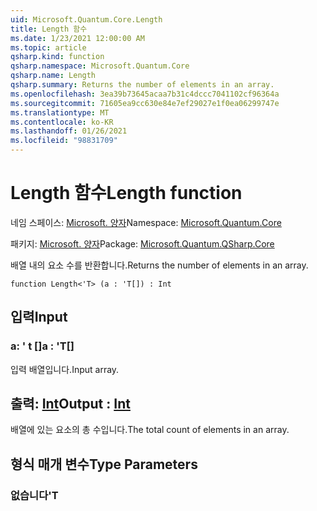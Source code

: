 ```yaml
---
uid: Microsoft.Quantum.Core.Length
title: Length 함수
ms.date: 1/23/2021 12:00:00 AM
ms.topic: article
qsharp.kind: function
qsharp.namespace: Microsoft.Quantum.Core
qsharp.name: Length
qsharp.summary: Returns the number of elements in an array.
ms.openlocfilehash: 3ea39b73645acaa7b31c4dccc7041102cf96364a
ms.sourcegitcommit: 71605ea9cc630e84e7ef29027e1f0ea06299747e
ms.translationtype: MT
ms.contentlocale: ko-KR
ms.lasthandoff: 01/26/2021
ms.locfileid: "98831709"
---
```

# <a name="length-function"></a><span data-ttu-id="21b18-102">Length 함수</span><span class="sxs-lookup"><span data-stu-id="21b18-102">Length function</span></span>

<span data-ttu-id="21b18-103">네임 스페이스: [Microsoft. 양자](xref:Microsoft.Quantum.Core)</span><span class="sxs-lookup"><span data-stu-id="21b18-103">Namespace: [Microsoft.Quantum.Core](xref:Microsoft.Quantum.Core)</span></span>

<span data-ttu-id="21b18-104">패키지: [Microsoft. 양자](https://nuget.org/packages/Microsoft.Quantum.QSharp.Core)</span><span class="sxs-lookup"><span data-stu-id="21b18-104">Package: [Microsoft.Quantum.QSharp.Core](https://nuget.org/packages/Microsoft.Quantum.QSharp.Core)</span></span>


<span data-ttu-id="21b18-105">배열 내의 요소 수를 반환합니다.</span><span class="sxs-lookup"><span data-stu-id="21b18-105">Returns the number of elements in an array.</span></span>

```qsharp
function Length<'T> (a : 'T[]) : Int
```


## <a name="input"></a><span data-ttu-id="21b18-106">입력</span><span class="sxs-lookup"><span data-stu-id="21b18-106">Input</span></span>

### <a name="a--t"></a><span data-ttu-id="21b18-107">a: ' t []</span><span class="sxs-lookup"><span data-stu-id="21b18-107">a : 'T[]</span></span>

<span data-ttu-id="21b18-108">입력 배열입니다.</span><span class="sxs-lookup"><span data-stu-id="21b18-108">Input array.</span></span>



## <a name="output--int"></a><span data-ttu-id="21b18-109">출력: [Int](xref:microsoft.quantum.lang-ref.int)</span><span class="sxs-lookup"><span data-stu-id="21b18-109">Output : [Int](xref:microsoft.quantum.lang-ref.int)</span></span>

<span data-ttu-id="21b18-110">배열에 있는 요소의 총 수입니다.</span><span class="sxs-lookup"><span data-stu-id="21b18-110">The total count of elements in an array.</span></span>

## <a name="type-parameters"></a><span data-ttu-id="21b18-111">형식 매개 변수</span><span class="sxs-lookup"><span data-stu-id="21b18-111">Type Parameters</span></span>

### <a name="t"></a><span data-ttu-id="21b18-112">없습니다</span><span class="sxs-lookup"><span data-stu-id="21b18-112">'T</span></span>

